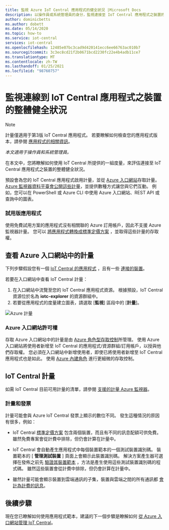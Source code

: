 ```yaml
---
title: 監視 Azure IoT Central 應用程式的健全狀況 |Microsoft Docs
description: 以操作員或系統管理員的身分，監視連接至 IoT Central 應用程式之裝置的整體健全狀況。
author: dominicbetts
ms.author: dobett
ms.date: 05/14/2020
ms.topic: how-to
ms.service: iot-central
services: iot-central
ms.openlocfilehash: 12485e07bc3cad9d420141ecc6ee66763ac010b7
ms.sourcegitcommit: 3c3ec8cd21f2b0671bcd2230fc22e4b4adb11ce7
ms.translationtype: MT
ms.contentlocale: zh-TW
ms.lasthandoff: 01/25/2021
ms.locfileid: "98760757"
---
```

# <a name="monitor-the-overall-health-of-the-devices-connected-to-an-iot-central-application"></a>監視連線到 IoT Central 應用程式之裝置的整體健全狀況

> [!NOTE]
> 計量僅適用于第3版 IoT Central 應用程式。 若要瞭解如何檢查您的應用程式版本，請參閱 [應用程式的相關資訊](./howto-get-app-info.md)。

*本文適用于操作員和系統管理員。*

在本文中，您將瞭解如何使用 IoT Central 所提供的一組度量，來評估連接至 IoT Central 應用程式之裝置的整體健全狀況。

預設會為您的 IoT Central 應用程式啟用計量，並從 [Azure 入口網站](https://portal.azure.com/)存取計量。 [Azure 監視器資料平臺會公開這些計量](../../azure-monitor/platform/data-platform-metrics.md)，並提供數種方式讓您與它們互動。 例如，您可以在 PowerShell 或 Azure CLI 中使用 Azure 入口網站、REST API 或查詢中的圖表。

### <a name="trial-applications"></a>試用版應用程式

使用免費試用方案的應用程式沒有相關聯的 Azure 訂用帳戶，因此不支援 Azure 監視器計量。 您可以 [將應用程式轉換成標準定價方案](./howto-view-bill.md#move-from-free-to-standard-pricing-plan) ，並取得這些計量的存取權。

## <a name="view-metrics-in-the-azure-portal"></a>查看 Azure 入口網站中的計量

下列步驟假設您有一個 [IoT Central 的應用程式](./quick-deploy-iot-central.md) ，且有一些 [連接的裝置](./tutorial-connect-device.md)。

若要在入口網站中查看 IoT Central 計量：

1. 在入口網站中流覽至您的 IoT Central 應用程式資源。 根據預設，IoT Central 資源位於名為 **iotc-explorer** 的資源群組中。
1. 若要從應用程式的度量建立圖表，請選取 [**監視**] 區段中的 [**計量**]。

![Azure 計量](media/howto-monitor-application-health/metrics.png)

### <a name="azure-portal-permissions"></a>Azure 入口網站許可權

存取 Azure 入口網站中的計量是由 [Azure 角色型存取控制](../../role-based-access-control/overview.md)所管理。 使用 Azure 入口網站將使用者新增至 IoT Central 的應用程式/資源群組/訂用帳戶，以授與他們存取權。 您必須在入口網站中新增使用者，即使已將使用者新增至 IoT Central 應用程式也是如此。 使用 [Azure 內建角色](../../role-based-access-control/built-in-roles.md) 進行更細微的存取控制。

## <a name="iot-central-metrics"></a>IoT Central 計量

如需 IoT Central 目前可用計量的清單，請參閱 [支援的計量 Azure 監視器](../../azure-monitor/platform/metrics-supported.md#microsoftiotcentraliotapps)。

### <a name="metrics-and-invoices"></a>計量和發票

計量可能會與 Azure IoT Central 發票上顯示的數位不同。 發生這種情況的原因有很多，例如：

- IoT Central [標準定價方案](https://azure.microsoft.com/pricing/details/iot-central/) 包含兩個裝置，而且有不同的訊息配額可供免費。 雖然免費專案會從計費中排除，但仍會計算在計量中。

- IoT Central 會自動產生應用程式中每個裝置範本的一個測試裝置識別碼。 裝置範本的 [ **管理測試裝置** ] 頁面上會顯示此裝置識別碼。 解決方案產生器可選擇在發佈之前先 [驗證其裝置範本](./overview-iot-central.md#create-device-templates) ，方法是產生使用這些測試裝置識別碼的程式碼。 雖然這些裝置會從計費中排除，但仍會計算在計量中。

- 雖然計量可能會顯示裝置到雲端通訊的子集，裝置與雲端之間的所有通訊都 [會計為計費的訊息](https://azure.microsoft.com/pricing/details/iot-central/)。

## <a name="next-steps"></a>後續步驟

現在您已瞭解如何使用應用程式範本，建議的下一個步驟是瞭解如何 [從 Azure 入口網站管理 IoT Central](howto-manage-iot-central-from-portal.md)。